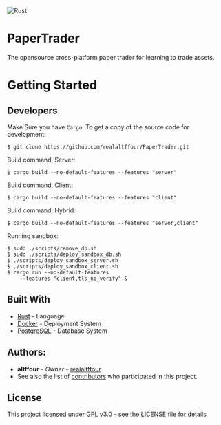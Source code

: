 ![Rust](https://github.com/realaltffour/PaperTrader/workflows/Rust/badge.svg)
# PaperTrader
The opensource cross-platform paper trader for learning to trade assets.
# Getting Started

## Developers
Make Sure you have `Cargo`. 
To get a copy of the source code for development:
```shell
$ git clone https://github.com/realaltffour/PaperTrader.git
```

Build command, Server:
```shell
$ cargo build --no-default-features --features "server"
```

Build command, Client:
```shell
$ cargo build --no-default-features --features "client"
```

Build command, Hybrid:
```shell
$ cargo build --no-default-features --features "server,client"
```

Running sandbox:
```shell
$ sudo ./scripts/remove_db.sh
$ sudo ./scripts/deploy_sandbox_db.sh
$ ./scripts/deploy_sandbox_server.sh
$ ./scripts/deploy_sandbox_client.sh
$ cargo run --no-default-features 
	--features "client,tls_no_verify" &
```

## Built With

* [Rust](https://www.rust-lang.org/) - Language
* [Docker](https://www.docker.com/) - Deployment System
* [PostgreSQL](https://www.postgresql.org/) - Database System

## Authors:
* **altffour** - *Owner* - [realaltffour](https://github.com/realaltffour)
* See also the list of [contributors](https://github.com/realaltffour/PaperTrader/graphs/contributors) who participated in this project.

## License
This project licensed under GPL v3.0 - see the [LICENSE](LICENSE) file for details
